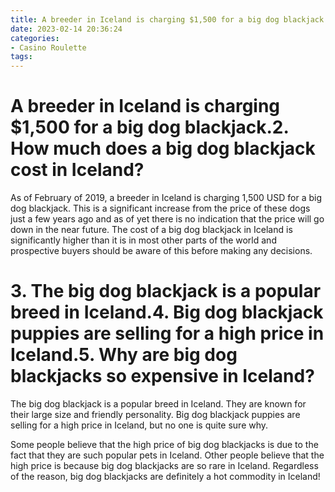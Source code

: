```yaml
---
title: A breeder in Iceland is charging $1,500 for a big dog blackjack.2. How much does a big dog blackjack cost in Iceland
date: 2023-02-14 20:36:24
categories:
- Casino Roulette
tags:
---
```



#  A breeder in Iceland is charging $1,500 for a big dog blackjack.2. How much does a big dog blackjack cost in Iceland?

As of February of 2019, a breeder in Iceland is charging 1,500 USD for a big dog blackjack. This is a significant increase from the price of these dogs just a few years ago and as of yet there is no indication that the price will go down in the near future. The cost of a big dog blackjack in Iceland is significantly higher than it is in most other parts of the world and prospective buyers should be aware of this before making any decisions.

# 3. The big dog blackjack is a popular breed in Iceland.4. Big dog blackjack puppies are selling for a high price in Iceland.5. Why are big dog blackjacks so expensive in Iceland?

The big dog blackjack is a popular breed in Iceland. They are known for their large size and friendly personality. Big dog blackjack puppies are selling for a high price in Iceland, but no one is quite sure why.

Some people believe that the high price of big dog blackjacks is due to the fact that they are such popular pets in Iceland. Other people believe that the high price is because big dog blackjacks are so rare in Iceland. Regardless of the reason, big dog blackjacks are definitely a hot commodity in Iceland!